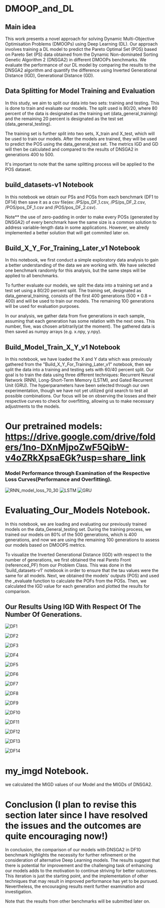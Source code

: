 # DMOOP_and_DL

## Main idea
This work presents a novel approach for solving Dynamic Multi-Objective Optimisation Problems (DMOOPs) using Deep Learning (DL). Our approach involves training a DL model to predict the Pareto Optimal Set (POS) based on Pareto Set (PS) data obtained from the Dynamic Non-dominated Sorting Genetic Algorithm 2 (DNSGA2) in different DMOOPs benchmarks. We evaluate the performance of our DL model by comparing the results to the DNSGA2 algorithm and quantify the difference using Inverted Generational Distance (IGD), Generational Distance (GD).

## Data Splitting for Model Training and Evaluation

In this study, we aim to split our data into two sets: training and testing. This is done to train and evaluate our models. The split used is 80/20, where 80 percent of the data is designated as the training set (data_general_training) and the remaining 20 percent is designated as the test set (data_general_testing).

The training set is further split into two sets, X_train and X_test, which will be used to train our models. After the models are trained, they will be used to predict the POS using the data_general_test set. The metrics IGD and GD will then be calculated and compared to the results of DNSGA2 in generations 400 to 500.

It's important to note that the same splitting process will be applied to the POS dataset.

## build_datasets-v1 Notebook
In this notebook we obtain our PSs and POSs from each benchmark (DF1 to DF14) then save it as a csv file(ex: /PS/ps_DF_1.csv, /PS/ps_DF_2.csv, /POS/pos_DF_1.csv and /POS/pos_DF_2.csv).

Note** the use of zero-padding in order to make every POSs (generated by DNSGA2) of every benchmark have the same size is a common solution to address variable-length data in some applications. However, we alredy implemented a better solution that will get commited later on.

## Build_X_Y_For_Training_Later_v1 Notebook
In this notebook, we first conduct a simple exploratory data analysis to gain a better understanding of the data we are working with. We have selected one benchmark randomly for this analysis, but the same steps will be applied to all benchmarks.

To further evaluate our models, we split the data into a training set and a test set using a 80/20 percent split. The training set, designated as data_general_training, consists of the first 400 generations (500 * 0.8 = 400) and will be used to train our models. The remaining 100 generations will be used for evaluation purposes.

In our analysis, we gather data from five generations in each sample, assuming that each generation has some relation with the next ones. This number, five, was chosen arbitrarily(at the moment). The gathered data is then saved as numpy arrays (e.g. x.npy, y.npy).

## Build_Model_Train_X_Y_v1 Notebook
In this notebook, we have loaded the X and Y data which was previously gathered from the "Build_X_Y_For_Training_Later_v1" notebook, then we split the data into a training and testing sets with 60/40 percent split. Our goal is to train the data using three different techniques: Recurrent Neural Network (RNN), Long-Short-Term Memory (LSTM), and Gated Recurrent Unit (GRU). The hyperparameters have been selected through our own experimentation, though we have not yet utilized grid search to test all possible combinations. Our focus will be on observing the losses and their respective curves to check for overfitting, allowing us to make necessary adjustments to the models.

# Our pretrained models: https://drive.google.com/drive/folders/1no-DXnMjpoZwF5QibW-v4oZRkXpsaEGk?usp=share_link

### Model Performance through Examination of the Respective Loss Curves(Performance and Overfitting).

![RNN_model_loss_70_30](https://github.com/ilyesBoukraa/DMOOP_and_DL/blob/main/performance/RNN_model_loss_DF10.png)
![LSTM](https://github.com/ilyesBoukraa/DMOOP_and_DL/blob/main/performance/LSTM_model_loss_60_40_5_gen.png)
![GRU](https://github.com/ilyesBoukraa/DMOOP_and_DL/blob/main/performance/GRU_model_loss_60_40_5_gen.png)

# Evaluating_Our_Models Notebook.
In this notebook, we are loading and evaluating our previously trained models on the data_General_testing set. During the training process, we trained our models on 80% of the 500 generations, which is 400 generations, and now we are using the remaining 100 generations to assess our models based on DMOOPS metrics.

To visualize the Inverted Generational Distance (IGD) with respect to the number of generations, we first obtained the real Pareto Front (referenced_PF) from our Problem Class. This was done in the 'build_datasets-v1' notebook in order to ensure that the tau values were the same for all models. Next, we obtained the models' outputs (POS) and used the _evaluate function to calculate the POFs from the POSs. Then, we calculated the IGD value for each generation and plotted the results for comparison.

## Our Results Using IGD With Respect Of The Number Of Generations.
![DF1](https://github.com/ilyesBoukraa/DMOOP_and_DL/blob/main/performance/dnsga2_vs_model/RNN/Convergence_DNSGA2_vs_RNN_in_DF1.png)

![DF2](https://github.com/ilyesBoukraa/DMOOP_and_DL/blob/main/performance/dnsga2_vs_model/RNN/Convergence_DNSGA2_vs_RNN_in_DF2.png)

![DF3](https://github.com/ilyesBoukraa/DMOOP_and_DL/blob/main/performance/dnsga2_vs_model/RNN/Convergence_DNSGA2_vs_RNN_in_DF3.png)

![DF4](https://github.com/ilyesBoukraa/DMOOP_and_DL/blob/main/performance/dnsga2_vs_model/RNN/Convergence_DNSGA2_vs_RNN_in_DF4.png)

![DF5](https://github.com/ilyesBoukraa/DMOOP_and_DL/blob/main/performance/dnsga2_vs_model/RNN/Convergence_DNSGA2_vs_RNN_in_DF5.png)

![DF6](https://github.com/ilyesBoukraa/DMOOP_and_DL/blob/main/performance/dnsga2_vs_model/RNN/Convergence_DNSGA2_vs_RNN_in_DF6.png)

![DF7](https://github.com/ilyesBoukraa/DMOOP_and_DL/blob/main/performance/dnsga2_vs_model/RNN/Convergence_DNSGA2_vs_RNN_in_DF7.png)

![DF8](https://github.com/ilyesBoukraa/DMOOP_and_DL/blob/main/performance/dnsga2_vs_model/RNN/Convergence_DNSGA2_vs_RNN_in_DF8.png)

![DF9](https://github.com/ilyesBoukraa/DMOOP_and_DL/blob/main/performance/dnsga2_vs_model/RNN/Convergence_DNSGA2_vs_RNN_in_DF9.png)

![DF10](https://github.com/ilyesBoukraa/DMOOP_and_DL/blob/main/performance/dnsga2_vs_model/RNN/Convergence_DNSGA2_vs_RNN_in_DF10.png)

![DF11](https://github.com/ilyesBoukraa/DMOOP_and_DL/blob/main/performance/dnsga2_vs_model/RNN/Convergence_DNSGA2_vs_RNN_in_DF11.png)

![DF12](https://github.com/ilyesBoukraa/DMOOP_and_DL/blob/main/performance/dnsga2_vs_model/RNN/Convergence_DNSGA2_vs_RNN_in_DF12.png)

![DF13](https://github.com/ilyesBoukraa/DMOOP_and_DL/blob/main/performance/dnsga2_vs_model/RNN/Convergence_DNSGA2_vs_RNN_in_DF13.png)

![DF14](https://github.com/ilyesBoukraa/DMOOP_and_DL/blob/main/performance/dnsga2_vs_model/RNN/Convergence_DNSGA2_vs_RNN_in_DF14.png)



# my_imgd Notebook.
we calculated the MIGD values of our Model and the MIGDs of DNSGA2. 


# Conclusion (I plan to revise this section later since I have resolved the issues and the outcomes are quite encouraging now!)
In conclusion, the comparison of our models with DNSGA2 in DF10 benchmark highlights the necessity for further refinement or the consideration of alternative Deep Learning models. The results suggest that there is potential for improvement and the challenging task of enhancing our models adds to the motivation to continue striving for better outcomes. This iteration is just the starting point, and the implementation of other techniques that may result in improved performance has yet to be pursued. Nevertheless, the encouraging results merit further examination and investigation.

Note that: the results from other benchmarks will be submitted later on.
